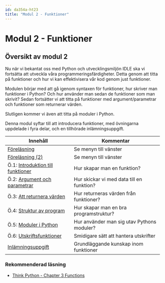 ```yaml
---
id: da354a-ht23
title: "Modul 2 - Funktioner"
---
```


# Modul 2 - Funktioner

## Översikt av modul 2

Nu när vi bekantat oss med Python och utvecklingsmiljön IDLE ska vi fortsätta att utveckla våra programmeringsfärdigheter. Detta genom att titta på funktioner och hur vi kan effektivisera vår kod genom just funktioner.

Modulen börjar med att gå igenom syntaxen för funktioner, hur skriver man funktioner i Python? Och hur använder man sedan de funktioner som man skrivit? Sedan fortsätter vi att titta på funktioner med argument/parametrar och funktioner som returnerar värden.

Slutligen kommer vi även att titta på moduler i Python.

Denna modul syftar till att introducera funktioner, med övningarna uppdelade i fyra delar, och en tillhörade inlämningsuppgift.

| Innehåll | Kommentar |
| --- | --- |
| [Föreläsning](../lecture) | Se menyn till vänster |
| [Föreläsning (2)](../lecture-2) | Se menyn till vänster |
| Ö.1: [Introduktion till funktioner](../ex-1) | Hur skapar man en funktion? |
| Ö.2: [Argument och parametrar](../ex-2) | Hur skickar vi med data till en funktion? |
| Ö.3: [Att returnera värden](../ex-3) | Hur returneras värden från funktioner? |
| Ö.4: [Struktur av program](../ex-4) | Hur skapar man en bra programstruktur? |
| Ö.5: [Moduler i Python](../ex-5) | Hur använder man sig utav Pythons moduler? |
| Ö.6: [Utskriftsfunktioner](../ex-6) | Smidigare sätt att hantera utskrifter |
| [Inlämningsuppgift](../assignment) | Grundläggande kunskap inom funktioner |

### Rekommenderad läsning

- [Think Python - Chapter 3  Functions](http://greenteapress.com/thinkpython2/html/thinkpython2004.html)